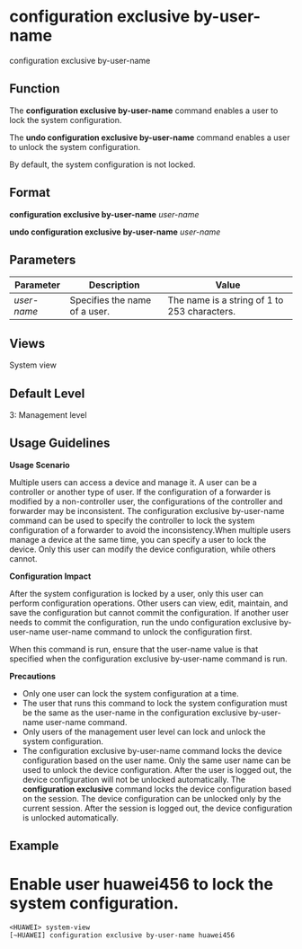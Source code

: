 configuration exclusive by-user-name
====================================

configuration exclusive by-user-name

Function
--------



The **configuration exclusive by-user-name** command enables a user to lock the system configuration.

The **undo configuration exclusive by-user-name** command enables a user to unlock the system configuration.



By default, the system configuration is not locked.


Format
------

**configuration exclusive by-user-name** *user-name*

**undo configuration exclusive by-user-name** *user-name*


Parameters
----------

| Parameter | Description | Value |
| --- | --- | --- |
| *user-name* | Specifies the name of a user. | The name is a string of 1 to 253 characters. |



Views
-----

System view


Default Level
-------------

3: Management level


Usage Guidelines
----------------

**Usage Scenario**

Multiple users can access a device and manage it. A user can be a controller or another type of user. If the configuration of a forwarder is modified by a non-controller user, the configurations of the controller and forwarder may be inconsistent. The configuration exclusive by-user-name command can be used to specify the controller to lock the system configuration of a forwarder to avoid the inconsistency.When multiple users manage a device at the same time, you can specify a user to lock the device. Only this user can modify the device configuration, while others cannot.

**Configuration Impact**

After the system configuration is locked by a user, only this user can perform configuration operations. Other users can view, edit, maintain, and save the configuration but cannot commit the configuration. If another user needs to commit the configuration, run the undo configuration exclusive by-user-name user-name command to unlock the configuration first.

When this command is run, ensure that the user-name value is that specified when the configuration exclusive by-user-name command is run.

**Precautions**

* Only one user can lock the system configuration at a time.
* The user that runs this command to lock the system configuration must be the same as the user-name in the configuration exclusive by-user-name user-name command.
* Only users of the management user level can lock and unlock the system configuration.
* The configuration exclusive by-user-name command locks the device configuration based on the user name. Only the same user name can be used to unlock the device configuration. After the user is logged out, the device configuration will not be unlocked automatically. The **configuration exclusive** command locks the device configuration based on the session. The device configuration can be unlocked only by the current session. After the session is logged out, the device configuration is unlocked automatically.

Example
-------

# Enable user huawei456 to lock the system configuration.
```
<HUAWEI> system-view
[~HUAWEI] configuration exclusive by-user-name huawei456

```